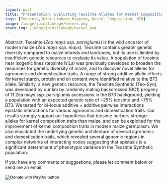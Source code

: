 ```yaml
---
layout: post
title: "Presentation: Evaluating Teosinte Alleles for Kernel Compositionn Traits in Maize"
tags: [Teosinte,Joint-Linkage Mapping, Kernel Composition, NIR]
image: /image/jointlinkage/kernel.png
share-img: /image/jointlinkage/kernel.png
---
```


Abstract:
Teosinte (*Zea mays ssp. parviglumis*) is the wild ancestor of modern maize (*Zea mays ssp. mays*). Teosinte contains greater genetic diversity compared to maize inbreds and landraces, but its use is limited by insufficient genetic resources to evaluate its value. A population of teosinte near isogenic lines (teosinte NILs) was previously developed to broaden the resources for genetic diversity of maize, and to discover novel alleles for agronomic and domestication traits. A range of strong additive allelic effects for kernel starch, protein and oil content were identified relative to the B73 allele. Similarly, a new genetic resource, the Teosinte Synthetic (Teo-Syn), was developed by our lab by randomly mating backcrossed (BC1) progeny of 11 Zea mays ssp. parviglumis accessions in the B73 background, yielding a population with an expected genetic ratio of ~25% teosinte and ~75% B73. We tested for bi-locus additive × additive pairwise interactions epistatic interactions for various agronomic and domestication traits.  Our results strongly support our hypothesis that teosinte harbors stronger alleles for kernel composition traits than maize, and can be exploited for the improvement of kernel composition traits in modern maize germplasm. We also elucidated the underlying genetic architecture of several agronomic and domestication traits, which revealed several genomic regions in complex networks of interacting nodes suggesting that epistasis is a significant determinant of phenotypic variance in the Teosinte Synthetic population.

<div id="seed">
<script src="/js/PDFObject.js"></script>
<script>PDFObject.embed("/KernelComp_TeoNIL.pdf", "#seed");</script>
<style>
.pdfobject-container { height: 85rem; border: 1rem solid rgba(0,0,0,.1); }
</style>
</div>

If you have any comments or suggestions, please let comment below or send me an email. 
<form action="https://www.paypal.com/cgi-bin/webscr" method="post" target="_top">
<input type="hidden" name="cmd" value="_donations" />
<input type="hidden" name="business" value="8ZF7YRTZ42EKU" />
<input type="hidden" name="item_name" value="To support the education for all." />
<input type="hidden" name="currency_code" value="USD" />
<input type="image" src="https://www.paypalobjects.com/en_US/i/btn/btn_donateCC_LG.gif" border="0" name="submit" title="PayPal - The safer, easier way to pay online!" alt="Donate with PayPal button" />
<img alt="" border="0" src="https://www.paypal.com/en_US/i/scr/pixel.gif" width="1" height="1" />
</form>

<!-- Global site tag (gtag.js) - Google Analytics -->
<script async src="https://www.googletagmanager.com/gtag/js?id=UA-123359651-1"></script>
<script>
  window.dataLayer = window.dataLayer || [];
  function gtag(){dataLayer.push(arguments);}
  gtag('js', new Date());
  gtag('config', 'UA-123359651-1');
</script>

<script async src="//pagead2.googlesyndication.com/pagead/js/adsbygoogle.js"></script>
<script>
  (adsbygoogle = window.adsbygoogle || []).push({
    google_ad_client: "ca-pub-5126027065024936",
    enable_page_level_ads: true
  });
</script>
